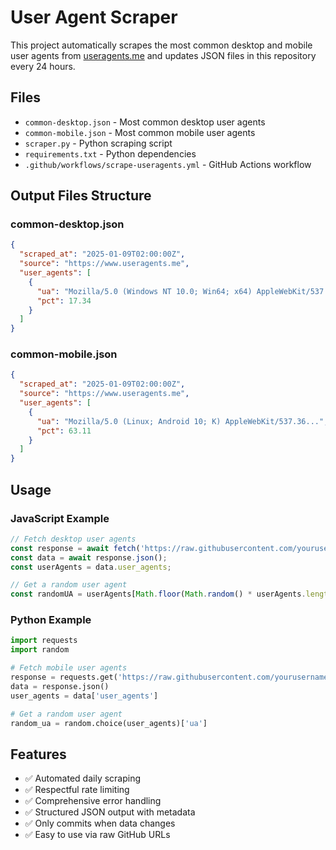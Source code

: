 # User Agent Scraper

This project automatically scrapes the most common desktop and mobile user agents from [useragents.me](https://www.useragents.me) and updates JSON files in this repository every 24 hours.

## Files

- `common-desktop.json` - Most common desktop user agents
- `common-mobile.json` - Most common mobile user agents
- `scraper.py` - Python scraping script
- `requirements.txt` - Python dependencies
- `.github/workflows/scrape-useragents.yml` - GitHub Actions workflow


## Output Files Structure

### common-desktop.json
```json
{
  "scraped_at": "2025-01-09T02:00:00Z",
  "source": "https://www.useragents.me",
  "user_agents": [
    {
      "ua": "Mozilla/5.0 (Windows NT 10.0; Win64; x64) AppleWebKit/537.36...",
      "pct": 17.34
    }
  ]
}
```

### common-mobile.json
```json
{
  "scraped_at": "2025-01-09T02:00:00Z",
  "source": "https://www.useragents.me", 
  "user_agents": [
    {
      "ua": "Mozilla/5.0 (Linux; Android 10; K) AppleWebKit/537.36...",
      "pct": 63.11
    }
  ]
}
```

## Usage

### JavaScript Example
```javascript
// Fetch desktop user agents
const response = await fetch('https://raw.githubusercontent.com/yourusername/yourrepo/main/common-desktop.json');
const data = await response.json();
const userAgents = data.user_agents;

// Get a random user agent
const randomUA = userAgents[Math.floor(Math.random() * userAgents.length)].ua;
```

### Python Example
```python
import requests
import random

# Fetch mobile user agents
response = requests.get('https://raw.githubusercontent.com/yourusername/yourrepo/main/common-mobile.json')
data = response.json()
user_agents = data['user_agents']

# Get a random user agent
random_ua = random.choice(user_agents)['ua']
```

## Features

- ✅ Automated daily scraping
- ✅ Respectful rate limiting
- ✅ Comprehensive error handling
- ✅ Structured JSON output with metadata
- ✅ Only commits when data changes
- ✅ Easy to use via raw GitHub URLs

